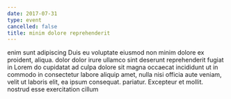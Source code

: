```yaml
---
date: 2017-07-31
type: event
cancelled: false
title: minim dolore reprehenderit
---
```

enim sunt adipiscing Duis eu voluptate eiusmod non minim dolore ex proident, aliqua. dolor dolor irure ullamco sint deserunt reprehenderit fugiat in Lorem do cupidatat ad culpa dolore sit magna occaecat incididunt ut in commodo in consectetur labore aliquip amet, nulla nisi officia aute veniam, velit ut laboris elit, ea ipsum consequat. pariatur. Excepteur et mollit. nostrud esse exercitation cillum